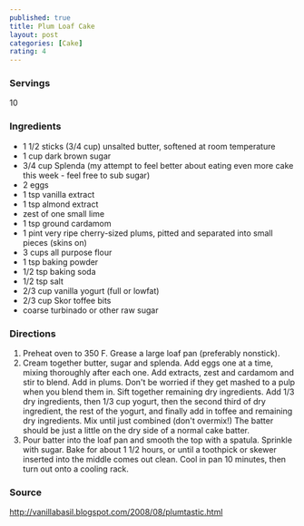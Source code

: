 ```yaml
---
published: true
title: Plum Loaf Cake
layout: post
categories: [Cake]
rating: 4
---
```

### Servings
10

### Ingredients
- 1 1/2 sticks (3/4 cup) unsalted butter, softened at room temperature
- 1 cup dark brown sugar
- 3/4 cup Splenda (my attempt to feel better about eating even more cake this week - feel free to sub sugar)
- 2 eggs
- 1 tsp vanilla extract
- 1 tsp almond extract
- zest of one small lime
- 1 tsp ground cardamom
- 1 pint very ripe cherry-sized plums, pitted and separated into small pieces (skins on)
- 3 cups all purpose flour
- 1 tsp baking powder
- 1/2 tsp baking soda
- 1/2 tsp salt
- 2/3 cup vanilla yogurt (full or lowfat)
- 2/3 cup Skor toffee bits
- coarse turbinado or other raw sugar

### Directions
1. Preheat oven to 350 F. Grease a large loaf pan (preferably nonstick).
2. Cream together butter, sugar and splenda. Add eggs one at a time, mixing thoroughly after each one. Add extracts, zest and cardamom and stir to blend. Add in plums. Don't be worried if they get mashed to a pulp when you blend them in. Sift together remaining dry ingredients. Add 1/3 dry ingredients, then 1/3 cup yogurt, then the second third of dry ingredient, the rest of the yogurt, and finally add in toffee and remaining dry ingredients. Mix until just combined (don't overmix!) The batter should be just a little on the dry side of a normal cake batter.
3. Pour batter into the loaf pan and smooth the top with a spatula. Sprinkle with sugar. Bake for about 1 1/2 hours, or until a toothpick or skewer inserted into the middle comes out clean. Cool in pan 10 minutes, then turn out onto a cooling rack.

### Source
<a href="http://vanillabasil.blogspot.com/2008/08/plumtastic.html" target="new">http://vanillabasil.blogspot.com/2008/08/plumtastic.html</a>
